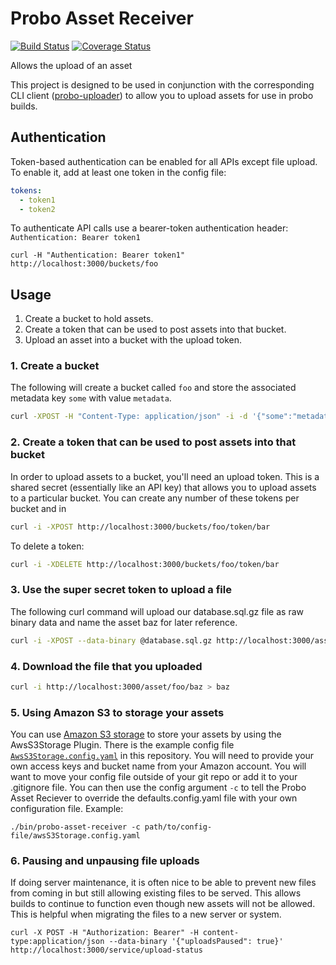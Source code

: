 # Probo Asset Receiver
[![Build Status](https://travis-ci.org/ProboCI/probo-asset-receiver.svg?branch=master)](https://travis-ci.org/ProboCI/probo-asset-receiver)
[![Coverage Status](https://coveralls.io/repos/ProboCI/probo-asset-receiver/badge.svg?branch=master&service=github)](https://coveralls.io/github/ProboCI/probo-asset-receiver?branch=master)

Allows the upload of an asset

This project is designed to be used in conjunction with the corresponding CLI client
([probo-uploader](https://github.com/ProboCI/probo-uploader)) to allow you to upload
assets for use in probo builds.

## Authentication

Token-based authentication can be enabled for all APIs except file upload. To enable it, add at least one token in the config file:

```yaml
tokens:
  - token1
  - token2
```

To authenticate API calls use a bearer-token authentication header: `Authentication: Bearer token1`

```
curl -H "Authentication: Bearer token1" http://localhost:3000/buckets/foo
```



## Usage

 1. Create a bucket to hold assets.
 2. Create a token that can be used to post assets into that bucket.
 3. Upload an asset into a bucket with the upload token.


### 1. Create a bucket

The following will create a bucket called `foo` and store the associated metadata key `some` with value `metadata`.

```` bash
curl -XPOST -H "Content-Type: application/json" -i -d '{"some":"metadata"}' http://localhost:3000/buckets/foo
````

### 2. Create a token that can be used to post assets into that bucket

In order to upload assets to a bucket, you'll need an upload token. This is a shared secret (essentially like an API key)
that allows you to upload assets to a particular bucket.  You can create any number of these tokens per bucket and in

```` bash
curl -i -XPOST http://localhost:3000/buckets/foo/token/bar
````

To delete a token:

```` bash
curl -i -XDELETE http://localhost:3000/buckets/foo/token/bar
````

### 3. Use the super secret token to upload a file

The following curl command will upload our database.sql.gz file as raw binary data and name the asset
baz for later reference.

```` bash
curl -i -XPOST --data-binary @database.sql.gz http://localhost:3000/asset/bar/baz
````

### 4. Download the file that you uploaded

```` bash
curl -i http://localhost:3000/asset/foo/baz > baz
````

### 5. Using Amazon S3 to storage your assets
You can use [Amazon S3 storage](https://aws.amazon.com/s3/) to store your assets by using the AwsS3Storage Plugin. There is the example config file [`AwsS3Storage.config.yaml`](https://github.com/ProboCI/probo-asset-receiver/blob/file-storage-s3-plugin/AwsS3Storage.config.yaml) in this repository. You will need to provide your own access keys and bucket name from your Amazon account. You will want to move your config file outside of your git repo or add it to your .gitignore file. You can then use the config argument `-c` to tell the Probo Asset Reciever to override the defaults.config.yaml file with your own configuration file.
Example:
```
./bin/probo-asset-receiver -c path/to/config-file/awsS3Storage.config.yaml
```

### 6. Pausing and unpausing file uploads
If doing server maintenance, it is often nice to be able to prevent new files
from coming in but still allowing existing files to be served. This allows
builds to continue to function even though new assets will not be allowed. This
is helpful when migrating the files to a new server or system.

```
curl -X POST -H "Authorization: Bearer" -H content-type:application/json --data-binary '{"uploadsPaused": true}' http://localhost:3000/service/upload-status
```
